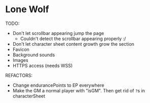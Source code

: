 # Lone Wolf

TODO:
- Don't let scrollbar appearing jump the page
  - Couldn't detect the scrollbar appearing properly :/
- Don't let character sheet content growth grow the section
- Favicon
- Background sounds
- Images
- HTTPS access (needs WSS)

REFACTORS:
- Change endurancePoints to EP everywhere
- Make the GM a normal player with "isGM". Then get rid of `?`s in characterSheet